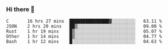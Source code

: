 ### Hi there 👋

<!--
**WShiBin/WShiBin** is a ✨ _special_ ✨ repository because its `README.md` (this file) appears on your GitHub profile.

Here are some ideas to get you started:

- 🔭 I’m currently working on ...
- 🌱 I’m currently learning ...
- 👯 I’m looking to collaborate on ...
- 🤔 I’m looking for help with ...
- 💬 Ask me about ...
- 📫 How to reach me: ...
- 😄 Pronouns: ...
- ⚡ Fun fact: ...
-->

<!--START_SECTION:waka-->
```text
C       16 hrs 27 mins  ███████████████▓░░░░░░░░░   63.11 % 
JSON    2 hrs 20 mins   ██▒░░░░░░░░░░░░░░░░░░░░░░   09.00 % 
Rust    1 hr 19 mins    █▒░░░░░░░░░░░░░░░░░░░░░░░   05.07 % 
Other   1 hr 14 mins    █▒░░░░░░░░░░░░░░░░░░░░░░░   04.77 % 
Bash    1 hr 12 mins    █░░░░░░░░░░░░░░░░░░░░░░░░   04.63 % 
```
<!--END_SECTION:waka-->
